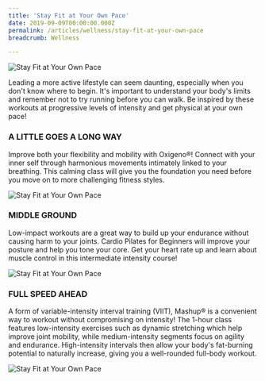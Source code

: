 ```yaml
---
title: 'Stay Fit at Your Own Pace'
date: 2019-09-09T00:00:00.000Z
permalink: /articles/wellness/stay-fit-at-your-own-pace
breadcrumb: Wellness

---
```


![Stay Fit at Your Own Pace](/images/content-articles/wellness/stay-fit-at-your-own-pace-img1.jpg)

Leading a more active lifestyle can seem daunting, especially when you don't know where to begin. It's important to understand your body's limits and remember not to try running before you can walk. Be inspired by these workouts at progressive levels of intensity and get physical at your own pace! 

### A LITTLE GOES A LONG WAY
Improve both your flexibility and mobility with Oxigeno&reg;! Connect with your inner self through harmonious movements intimately linked to your breathing. This calming class will give you the foundation you need before you move on to more challenging fitness styles.

![Stay Fit at Your Own Pace](/images/content-articles/wellness/stay-fit-at-your-own-pace-img2.jpg)

### MIDDLE GROUND
Low-impact workouts are a great way to build up your endurance without causing harm to your joints. Cardio Pilates for Beginners will improve your posture and help you tone your core. Get your heart rate up and learn about muscle control in this intermediate intensity course!

![Stay Fit at Your Own Pace](/images/content-articles/wellness/stay-fit-at-your-own-pace-img3.jpg)

### FULL SPEED AHEAD
A form of variable-intensity interval training (VIIT), Mashup&reg; is a convenient way to workout without compromising on intensity! The 1-hour class features low-intensity exercises such as dynamic stretching which help improve joint mobility, while medium-intensity segments focus on agility and endurance. High-intensity intervals then allow your body's fat-burning potential to naturally increase, giving you a well-rounded full-body workout.

![Stay Fit at Your Own Pace](/images/content-articles/wellness/stay-fit-at-your-own-pace-img4.jpg)